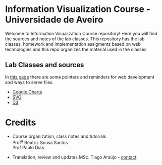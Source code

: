 # Information Visualization Course - Universidade de Aveiro

Welcome to Information Visualization Course repository! Here you will find the sources and notes of the lab classes. This repository has the lab classes, homework and implementation assigments based on web technologies and this repo organizes the material used in the classes. 

## Lab Classes and sources
In [this page](./webtech.md) there are some pointers and reminders for web development and ways to serve files.  
* [Google Charts](./GoogleCharts/)
* [SVG](./SVG/)
* [D3](./D3_v6_5/)

# Credits
* Course organization, class notes and tutorials  
Prof<sup>a</sup> Beatriz Sousa Santos  
Prof Paulo Dias  

* Translation, review and updates
MSc. Tiago Araújo - [contact](mailto:tiagodavi70@gmail.com)
